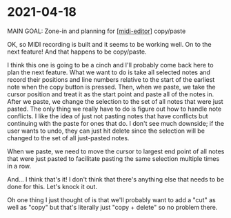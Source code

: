 # 2021-04-18

MAIN GOAL: Zone-in and planning for [[midi-editor]] copy/paste

OK, so MIDI recording is built and it seems to be working well.  On to the next feature!  And that happens to be copy/paste.

I think this one is going to be a cinch and I'll probably come back here to plan the next feature.  What we want to do is take all selected notes and record their positions and line numbers relative to the start of the earliest note when the copy button is pressed.  Then, when we paste, we take the cursor position and treat it as the start point and paste all of the notes in.  After we paste, we change the selection to the set of all notes that were just pasted.  The only thing we really have to do is figure out how to handle note conflicts.  I like the idea of just not pasting notes that have conflicts but continuing with the paste for ones that do.  I don't see much downside; if the user wants to undo, they can just hit delete since the selection will be changed to the set of all just-pasted notes.

When we paste, we need to move the cursor to largest end point of all notes that were just pasted to facilitate pasting the same selection multiple times in a row.

And... I think that's it!  I don't think that there's anything else that needs to be done for this.  Let's knock it out.

Oh one thing I just thought of is that we'll probably want to add a "cut" as well as "copy" but that's literally just "copy + delete" so no problem there.

[//begin]: # "Autogenerated link references for markdown compatibility"
[midi-editor]: midi-editor "midi-editor"
[//end]: # "Autogenerated link references"
